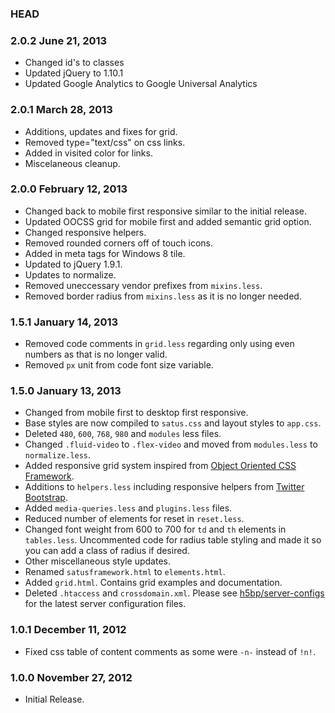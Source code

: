 ### HEAD

### 2.0.2 June 21, 2013

* Changed id's to classes
* Updated jQuery to 1.10.1
* Updated Google Analytics to Google Universal Analytics

### 2.0.1 March 28, 2013

* Additions, updates and fixes for grid.
* Removed type="text/css" on css links.
* Added in visited color for links.
* Miscelaneous cleanup.

### 2.0.0 February 12, 2013

* Changed back to mobile first responsive similar to the initial release.
* Updated OOCSS grid for mobile first and added semantic grid option.
* Changed responsive helpers.
* Removed rounded corners off of touch icons.
* Added in meta tags for Windows 8 tile.
* Updated to jQuery 1.9.1.
* Updates to normalize.
* Removed uneccessary vendor prefixes from `mixins.less`.
* Removed border radius from `mixins.less` as it is no longer needed.

### 1.5.1 January 14, 2013

* Removed code comments in `grid.less` regarding only using even numbers as that is no longer valid.
* Removed `px` unit from code font size variable.

### 1.5.0 January 13, 2013

* Changed from mobile first to desktop first responsive.
* Base styles are now compiled to `satus.css` and layout styles to `app.css`.
* Deleted `480`, `600`, `768`, `980` and `modules` less files.
* Changed `.fluid-video` to `.flex-video` and moved from `modules.less` to `normalize.less`.
* Added responsive grid system inspired from [Object Oriented CSS Framework](https://github.com/stubbornella/oocss/tree/master/core/grid).
* Additions to `helpers.less` including responsive helpers from [Twitter Bootstrap](http://twitter.github.com/bootstrap/).
* Added `media-queries.less` and `plugins.less` files.
* Reduced number of elements for reset in `reset.less`.
* Changed font weight from 600 to 700 for `td` and `th` elements in `tables.less`. Uncommented code for radius table styling and made it so you can add a class of radius if desired.
* Other miscellaneous style updates.
* Renamed `satusframework.html` to `elements.html`.
* Added `grid.html`. Contains grid examples and documentation.
* Deleted `.htaccess` and `crossdomain.xml`. Please see [h5bp/server-configs](https://github.com/h5bp/server-configs) for the latest server configuration files.

### 1.0.1 December 11, 2012

* Fixed css table of content comments as some were `-n-` instead of `!n!`.

### 1.0.0 November 27, 2012

* Initial Release.